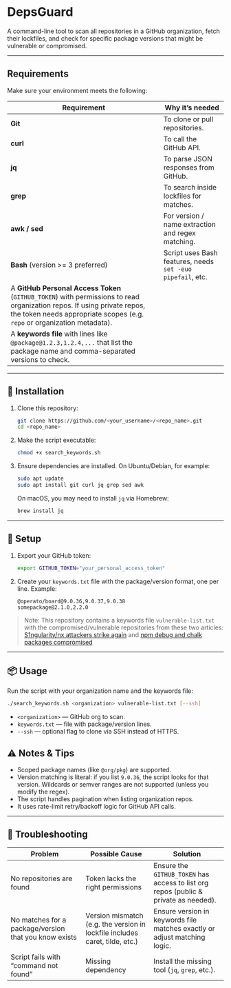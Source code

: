 # DepsGuard

A command-line tool to scan all repositories in a GitHub organization, fetch their lockfiles, and check for specific package versions that might be vulnerable or compromised.

---

## Requirements

Make sure your environment meets the following:

| Requirement                                                                                                                                                                                         | Why it’s needed                                            |
| --------------------------------------------------------------------------------------------------------------------------------------------------------------------------------------------------- | ---------------------------------------------------------- |
| **Git**                                                                                                                                                                                             | To clone or pull repositories.                             |
| **curl**                                                                                                                                                                                            | To call the GitHub API.                                    |
| **jq**                                                                                                                                                                                              | To parse JSON responses from GitHub.                       |
| **grep**                                                                                                                                                                                            | To search inside lockfiles for matches.                    |
| **awk / sed**                                                                                                                                                                                       | For version / name extraction and regex matching.          |
| **Bash** (version >= 3 preferred)                                                                                                                                                                   | Script uses Bash features, needs `set -euo pipefail`, etc. |
| A **GitHub Personal Access Token** (`GITHUB_TOKEN`) with permissions to read organization repos. If using private repos, the token needs appropriate scopes (e.g. `repo` or organization metadata). |
| A **keywords file** with lines like `@package@1.2.3,1.2.4,...` that list the package name and comma-separated versions to check.                                                                    |

---

## 🚀 Installation

1. Clone this repository:

   ```bash
   git clone https://github.com/<your_username>/<repo_name>.git
   cd <repo_name>
   ```

2. Make the script executable:

   ```bash
   chmod +x search_keywords.sh
   ```

3. Ensure dependencies are installed. On Ubuntu/Debian, for example:

   ```bash
   sudo apt update
   sudo apt install git curl jq grep sed awk
   ```

   On macOS, you may need to install `jq` via Homebrew:

   ```bash
   brew install jq
   ```

---

## 🔧 Setup

1. Export your GitHub token:

   ```bash
   export GITHUB_TOKEN="your_personal_access_token"
   ```

2. Create your `keywords.txt` file with the package/version format, one per line.
   Example:

   ```
   @operato/board@9.0.36,9.0.37,9.0.38
   somepackage@2.1.0,2.2.0
   ```

> Note: This repository contains a keywords file `vulnerable-list.txt` with the compromised/vulnerable repositories from these two articles: [S1ngularity/nx attackers strike again](https://www.aikido.dev/blog/s1ngularity-nx-attackers-strike-again) and [npm debug and chalk packages compromised](https://www.aikido.dev/blog/npm-debug-and-chalk-packages-compromised)

---

## 📦 Usage

Run the script with your organization name and the keywords file:

```bash
./search_keywords.sh <organization> vulnerable-list.txt [--ssh]
```

* `<organization>` — GitHub org to scan.
* `keywords.txt` — file with package/version lines.
* `--ssh` — optional flag to clone via SSH instead of HTTPS.

## ⚠️ Notes & Tips

* Scoped package names (like `@org/pkg`) are supported.
* Version matching is literal: if you list `9.0.36`, the script looks for that version. Wildcards or semver ranges are not supported (unless you modify the regex).
* The script handles pagination when listing organization repos.
* It uses rate-limit retry/backoff logic for GitHub API calls.

---

## 🧪 Troubleshooting

| Problem                                               | Possible Cause                                                              | Solution                                                                             |
| ----------------------------------------------------- | --------------------------------------------------------------------------- | ------------------------------------------------------------------------------------ |
| No repositories are found                             | Token lacks the right permissions                                           | Ensure the `GITHUB_TOKEN` has access to list org repos (public & private as needed). |
| No matches for a package/version that you know exists | Version mismatch (e.g. the version in lockfile includes caret, tilde, etc.) | Ensure version in keywords file matches exactly or adjust matching logic.            |
| Script fails with “command not found”                 | Missing dependency                                                          | Install the missing tool (`jq`, `grep`, etc.).                                       |
